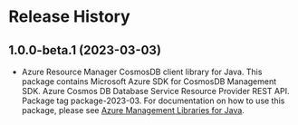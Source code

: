 # Release History

## 1.0.0-beta.1 (2023-03-03)

- Azure Resource Manager CosmosDB client library for Java. This package contains Microsoft Azure SDK for CosmosDB Management SDK. Azure Cosmos DB Database Service Resource Provider REST API. Package tag package-2023-03. For documentation on how to use this package, please see [Azure Management Libraries for Java](https://aka.ms/azsdk/java/mgmt).
